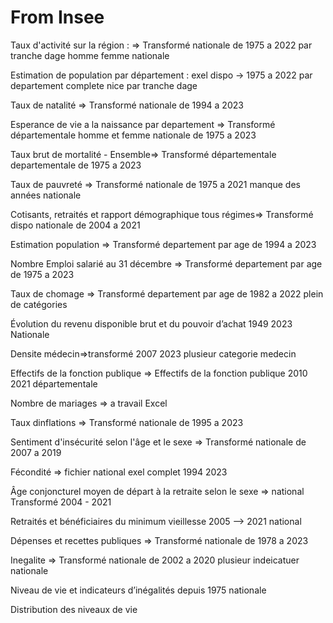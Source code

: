 # From Insee

Taux d'activité  sur la région : => Transformé nationale de 1975 a 2022 par tranche dage homme femme nationale

Estimation de population par département  : exel dispo -> 1975  a 2022 par departement complete nice par tranche dage 

Taux de natalité  => Transformé nationale de 1994 a 2023

Esperance de vie a la naissance par departement => Transformé départementale homme et femme nationale de 1975 a 2023

Taux brut de mortalité - Ensemble=> Transformé départementale departementale de 1975 a 2023

Taux de pauvreté => Transformé nationale de 1975 a 2021 manque des années nationale

Cotisants, retraités et rapport démographique tous régimes=> Transformé dispo nationale de 2004 a 2021

Estimation population => Transformé departement par age  de 1994 a 2023

Nombre Emploi salarié au 31 décembre => Transformé departement par age  de 1975 a 2023

Taux de chomage => Transformé departement par age  de 1982 a 2022 plein de catégories

Évolution du revenu disponible brut et du pouvoir d’achat 1949 2023 Nationale

Densite médecin=>transformé 2007 2023 plusieur categorie medecin

Effectifs de la fonction publique => Effectifs de la fonction publique 2010 2021 départementale 

Nombre de mariages => a travail Excel

Taux dinflations => Transformé nationale de 1995 a 2023

Sentiment d'insécurité selon l'âge et le sexe  => Transformé  nationale de 2007 a 2019

Fécondité  => fichier national exel complet 1994 2023

Âge conjoncturel moyen de départ à la retraite selon le sexe => national Transformé 2004 - 2021

Retraités et bénéficiaires du minimum vieillesse 2005 --> 2021 national

Dépenses et recettes publiques => Transformé  nationale de 1978 a 2023

Inegalite => Transformé  nationale de 2002 a 2020 plusieur indeicatuer nationale

Niveau de vie et indicateurs d’inégalités  depuis 1975 nationale

Distribution des niveaux de vie

